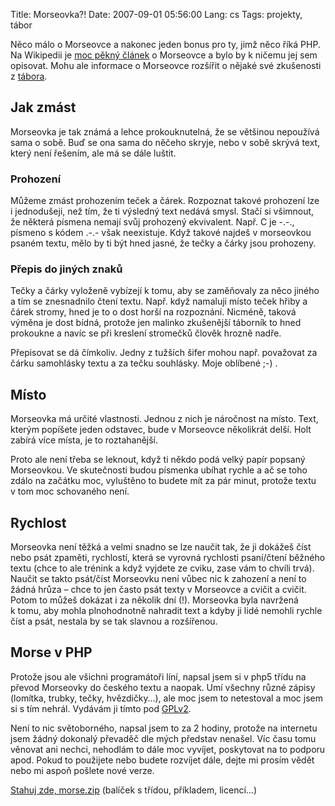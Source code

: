 Title: Morseovka?!
Date: 2007-09-01 05:56:00
Lang: cs
Tags: projekty, tábor

Něco málo o Morseovce a nakonec jeden bonus pro ty, jimž něco říká PHP. Na Wikipedii je [moc pěkný článek](http://cs.wikipedia.org/wiki/Morseova_abeceda) o Morseovce a bylo by k ničemu jej sem opisovat. Mohu ale informace o Morseovce rozšířit o nějaké své zkušenosti z [tábora](http://www.taborprekvapeni.net/).

## Jak zmást

Morseovka je tak známá a lehce prokouknutelná, že se většinou nepoužívá sama o sobě. Buď se ona sama do něčeho skryje, nebo v sobě skrývá text, který není řešením, ale má se dále luštit.

### Prohození

Můžeme zmást prohozením teček a čárek. Rozpoznat takové prohození lze i jednodušeji, než tím, že ti výsledný text nedává smysl. Stačí si všimnout, že některá písmena nemají svůj prohozený ekvivalent. Např. C je -.-., písmeno s kódem .-.- však neexistuje. Když takové najdeš v morseovkou psaném textu, mělo by ti být hned jasné, že tečky a čárky jsou prohozeny.

### Přepis do jiných znaků

Tečky a čárky vyloženě vybízejí k tomu, aby se zaměňovaly za něco jiného a tím se znesnadnilo čtení textu. Např. když namaluji místo teček hřiby a čárek stromy, hned je to o dost horší na rozpoznání. Nicméně, taková výměna je dost bídná, protože jen malinko zkušenější táborník to hned prokoukne a navíc se při kreslení stromečků člověk hrozně nadře.

Přepisovat se dá čímkoliv. Jedny z tužších šifer mohou např. považovat za čárku samohlásky textu a za tečku souhlásky. Moje oblíbené ;-) .

## Místo

Morseovka má určité vlastnosti. Jednou z nich je náročnost na místo. Text, kterým popíšete jeden odstavec, bude v Morseovce několikrát delší. Holt zabírá více místa, je to roztahanější.

Proto ale není třeba se leknout, když ti někdo podá velký papír popsaný Morseovkou. Ve skutečnosti budou písmenka ubíhat rychle a ač se toho zdálo na začátku moc, vyluštěno to budete mít za pár minut, protože textu v tom moc schovaného není.

## Rychlost

Morseovka není těžká a velmi snadno se lze naučit tak, že ji dokážeš číst nebo psát zpaměti, rychlostí, která se vyrovná rychlosti psaní/čtení běžného textu (chce to ale trénink a když vyjdete ze cviku, zase vám to chvíli trvá). Naučit se takto psát/číst Morseovku není vůbec nic k zahození a není to žádná hrůza – chce to jen často psát texty v Morseovce a cvičit a cvičit. Potom to můžeš dokázat i za několik dní (!). Morseovka byla navržená k tomu, aby mohla plnohodnotně nahradit text a kdyby ji lidé nemohli rychle číst a psát, nestala by se tak slavnou a rozšířenou.

## Morse v PHP

Protože jsou ale všichni programátoři líní, napsal jsem si v php5 třídu na převod Morseovky do českého textu a naopak. Umí všechny různé zápisy (lomítka, trubky, tečky, hvězdičky…), ale moc jsem to netestoval a moc jsem si s tím nehrál. Vydávám ji tímto pod [GPLv2](http://cs.wikipedia.org/wiki/GNU_General_Public_License).

Není to nic světoborného, napsal jsem to za 2 hodiny, protože na internetu jsem žádný dokonalý převaděč dle mých představ nenašel. Víc času tomu věnovat ani nechci, nehodlám to dále moc vyvíjet, poskytovat na to podporu apod. Pokud to použijete nebo budete rozvíjet dále, dejte mi prosím vědět nebo mi aspoň pošlete nové verze.

[Stahuj zde, morse.zip]({static}/files/morse.zip) (balíček s třídou, příkladem, licencí…)
